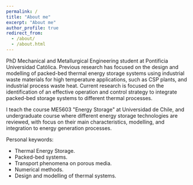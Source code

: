 ```yaml
---
permalink: /
title: "About me"
excerpt: "About me"
author_profile: true
redirect_from: 
  - /about/
  - /about.html
---
```

PhD Mechanical and Metallurgical Engineering student at Pontificia Universidad Católica. 
Previous research has focused on the design and modelling of packed-bed thermal energy storage systems using industrial waste materials for high temperature applications, such as CSP plants, and industrial process waste heat. Current research is focused on the identification of an effective operation and control strategy to integrate packed-bed storage systems to different thermal processes.

I teach the course ME5603 "Energy Storage" at Universidad de Chile, and undergraduate course where different energy storage technologies are reviewed, with focus on their main characteristics, modelling, and integration to energy generation processes.

Personal keywords:
* Thermal Energy Storage.
* Packed-bed systems.
* Transport phenomena on porous media.
* Numerical methods.
* Design and modelling of thermal systems.

